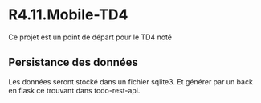 # R4.11.Mobile-TD4 

Ce projet est un point de départ pour le TD4 noté


## Persistance des données
Les données seront stocké dans un fichier sqlite3. Et générer par un back en flask ce trouvant dans todo-rest-api.